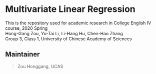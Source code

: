 Multivariate Linear Regression
===
This is the repository used for academic research in College English IV course, 2020 Spring<br>
Hong-Gang Zou, Yu-Tai Li, Li-Hang Hu, Chen-Hao Zhang <br>
Group 3, Class 1, University of Chinese Academy of Sciences <br>

Maintainer
---
>Zou Honggang, UCAS
